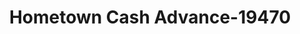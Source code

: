 ---
f_zip-code: 52732
f_state-code: IA
title: Hometown Cash Advance-19470
f_phone: 563-243-4795
f_city-only: Clinton
f_address: 2463 Camanche Ave Clinton
f_location-unique-id: '19470'
slug: hometown-cash-advance-19470
updated-on: '2024-05-30T13:46:58.046Z'
created-on: '2024-05-30T13:36:59.803Z'
published-on: '2024-05-30T13:54:32.469Z'
f_city-state: cms/city/clinton-ia.md
f_company: cms/company/hometown-cash-advance.md
f_state: cms/state/iowa.md
layout: '[payday-loan].html'
tags: payday-loan
---